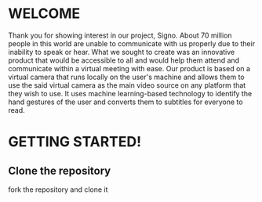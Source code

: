 # WELCOME   
Thank you for showing interest in our project, Signo. About 70 million people in this world are unable to communicate with us properly due to their inability to speak or hear. What we sought to create was an innovative product that would be accessible to all and would help them attend and communicate within a virtual meeting with ease. Our product is based on a virtual camera that runs locally on the user's machine and allows them to use the said virtual camera as the main video source on any platform that they wish to use. It uses machine learning-based technology to identify the hand gestures of the user and converts them to subtitles for everyone to read.


# GETTING STARTED!

## Clone the repository
fork the repository and clone it
``` git clone <the url of your cloned repo>
